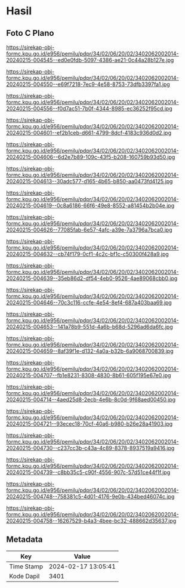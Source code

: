 # Hasil

## Foto C Plano

https://sirekap-obj-formc.kpu.go.id/e956/pemilu/pdpr/34/02/06/20/02/3402062002014-20240215-004545--ed0e0fdb-5097-4386-ae21-0c44a28b127e.jpg

https://sirekap-obj-formc.kpu.go.id/e956/pemilu/pdpr/34/02/06/20/02/3402062002014-20240215-004550--e69f7218-7ec9-4e58-8753-73dfb3397fa1.jpg

https://sirekap-obj-formc.kpu.go.id/e956/pemilu/pdpr/34/02/06/20/02/3402062002014-20240215-004556--f0d7ac51-7b0f-4344-8985-ec36252f95cd.jpg

https://sirekap-obj-formc.kpu.go.id/e956/pemilu/pdpr/34/02/06/20/02/3402062002014-20240215-004601--ef2b1ceb-d661-4799-8dcf-4183c936d0d2.jpg

https://sirekap-obj-formc.kpu.go.id/e956/pemilu/pdpr/34/02/06/20/02/3402062002014-20240215-004606--6d2e7b89-109c-43f5-b208-160759b93d50.jpg

https://sirekap-obj-formc.kpu.go.id/e956/pemilu/pdpr/34/02/06/20/02/3402062002014-20240215-004613--30adc577-d165-4b65-b850-aa0473fd4125.jpg

https://sirekap-obj-formc.kpu.go.id/e956/pemilu/pdpr/34/02/06/20/02/3402062002014-20240215-004619--0c8a6186-66f6-49e8-8552-a81454b2b04e.jpg

https://sirekap-obj-formc.kpu.go.id/e956/pemilu/pdpr/34/02/06/20/02/3402062002014-20240215-004626--77085fab-6e57-4afc-a39e-7a3796a7bca0.jpg

https://sirekap-obj-formc.kpu.go.id/e956/pemilu/pdpr/34/02/06/20/02/3402062002014-20240215-004632--cb74f179-0cf1-4c2c-bf1c-c50300f428a9.jpg

https://sirekap-obj-formc.kpu.go.id/e956/pemilu/pdpr/34/02/06/20/02/3402062002014-20240215-004639--35eb86d2-df54-4eb0-9526-4ae89068cbb0.jpg

https://sirekap-obj-formc.kpu.go.id/e956/pemilu/pdpr/34/02/06/20/02/3402062002014-20240215-004646--70c3c116-ccfe-4e54-8ef4-687a403baa69.jpg

https://sirekap-obj-formc.kpu.go.id/e956/pemilu/pdpr/34/02/06/20/02/3402062002014-20240215-004653--141a78b9-551d-4a6b-b68d-5296ad6da6fc.jpg

https://sirekap-obj-formc.kpu.go.id/e956/pemilu/pdpr/34/02/06/20/02/3402062002014-20240215-004659--8af39f1e-d132-4a0a-b32b-6a9068700839.jpg

https://sirekap-obj-formc.kpu.go.id/e956/pemilu/pdpr/34/02/06/20/02/3402062002014-20240215-004707--fb1e8231-8308-4830-8b61-605f195e67e0.jpg

https://sirekap-obj-formc.kpu.go.id/e956/pemilu/pdpr/34/02/06/20/02/3402062002014-20240215-004714--4aed25d8-2ecb-4e6b-8c0d-9f68aed00450.jpg

https://sirekap-obj-formc.kpu.go.id/e956/pemilu/pdpr/34/02/06/20/02/3402062002014-20240215-004721--93ecec18-70cf-40a6-b980-b26e28a41903.jpg

https://sirekap-obj-formc.kpu.go.id/e956/pemilu/pdpr/34/02/06/20/02/3402062002014-20240215-004730--c237cc3b-c43a-4c89-8378-8937519a9416.jpg

https://sirekap-obj-formc.kpu.go.id/e956/pemilu/pdpr/34/02/06/20/02/3402062002014-20240215-004739--c8bb35c5-c90f-4556-907c-57d51ce44f1f.jpg

https://sirekap-obj-formc.kpu.go.id/e956/pemilu/pdpr/34/02/06/20/02/3402062002014-20240215-004748--758381c5-4d01-4176-9e0b-434bed46074c.jpg

https://sirekap-obj-formc.kpu.go.id/e956/pemilu/pdpr/34/02/06/20/02/3402062002014-20240215-004758--16267529-b4a3-4bee-bc32-488662d35637.jpg


## Metadata

| Key        | Value               |
| ---------- | ------------------- |
| Time Stamp | 2024-02-17 13:05:41 |
| Kode Dapil | 3401                |



